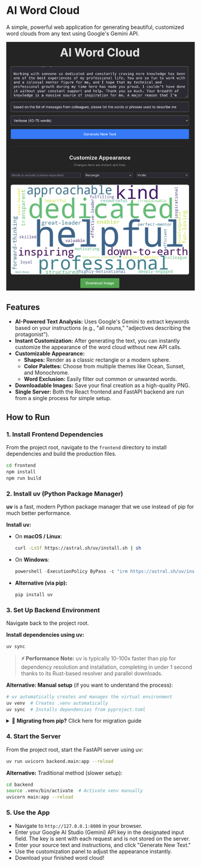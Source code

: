 # AI Word Cloud

A simple, powerful web application for generating beautiful, customized word clouds from any text using Google's Gemini API.

![AI Word Cloud Screenshot](./images/Screenshot.png)

## Features

-   **AI-Powered Text Analysis:** Uses Google's Gemini to extract keywords based on your instructions (e.g., "all nouns," "adjectives describing the protagonist").
-   **Instant Customization:** After generating the text, you can instantly customize the appearance of the word cloud without new API calls.
-   **Customizable Appearance:**
    -   **Shapes:** Render as a classic rectangle or a modern sphere.
    -   **Color Palettes:** Choose from multiple themes like Ocean, Sunset, and Monochrome.
    -   **Word Exclusion:** Easily filter out common or unwanted words.
-   **Downloadable Images:** Save your final creation as a high-quality PNG.
-   **Single Server:** Both the React frontend and FastAPI backend are run from a single process for simple setup.

## How to Run

### 1. Install Frontend Dependencies
From the project root, navigate to the `frontend` directory to install dependencies and build the production files.
```bash
cd frontend
npm install
npm run build
```

### 2. Install uv (Python Package Manager)
**uv** is a fast, modern Python package manager that we use instead of pip for much better performance.

**Install uv:**
-   On **macOS / Linux**:
    ```bash
    curl -LsSf https://astral.sh/uv/install.sh | sh
    ```
-   On **Windows**:
    ```powershell
    powershell -ExecutionPolicy ByPass -c "irm https://astral.sh/uv/install.ps1 | iex"
    ```
-   **Alternative (via pip):**
    ```bash
    pip install uv
    ```

### 3. Set Up Backend Environment
Navigate back to the project root.

**Install dependencies using uv:**
```bash
uv sync
```

> **⚡ Performance Note:** uv is typically 10-100x faster than pip for dependency resolution and installation, completing in under 1 second thanks to its Rust-based resolver and parallel downloads.

**Alternative: Manual setup** (if you want to understand the process):
```bash
# uv automatically creates and manages the virtual environment
uv venv  # Creates .venv automatically
uv sync  # Installs dependencies from pyproject.toml
```

<details>
<summary>🔄 <strong>Migrating from pip?</strong> Click here for migration guide</summary>

**We now use `pyproject.toml` instead of `requirements.txt` for modern Python packaging:**

- ✅ **Faster dependency resolution**
- ✅ **Lockfile support** (`uv.lock`) for reproducible builds  
- ✅ **Automatic virtual environment management**
- ✅ **Modern Python packaging standards**

**If you were previously using pip:**

1. **Remove old virtual environment** (optional):
   ```bash
   rm -rf backend/.venv  # Remove old venv if it exists
   ```

2. **Use uv sync for instant setup:**
   ```bash
   uv sync  # Creates .venv and installs all dependencies
   ```

**Legacy fallback** (still supported):
```bash
# Create manual venv and use pip (slower)
cd backend
python3 -m venv .venv
source .venv/bin/activate  # macOS/Linux
uv pip install -r ../requirements.txt
```
</details>

### 4. Start the Server
From the project root, start the FastAPI server using uv:
```bash
uv run uvicorn backend.main:app --reload
```

**Alternative:** Traditional method (slower setup):
```bash
cd backend
source .venv/bin/activate  # Activate venv manually
uvicorn main:app --reload
```

### 5. Use the App
-   Navigate to `http://127.0.0.1:8000` in your browser.
-   Enter your Google AI Studio (Gemini) API key in the designated input field. The key is sent with each request and is not stored on the server.
-   Enter your source text and instructions, and click "Generate New Text."
-   Use the customization panel to adjust the appearance instantly.
-   Download your finished word cloud!

